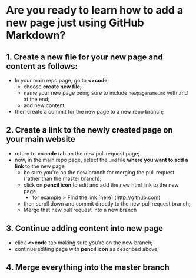 # Are you ready to learn how to add a new page just using GitHub Markdown?
## 1. Create a new file for your new page and content as follows:
* In your main repo page, go to **<>code**;
  * choose **create new file**;
  * name your new page being sure to include `newpagename.md` with .md at the end;
  * add new content
* then create a commit for the new page to a new repo branch;
## 2. Create a link to the newly created page on your main website
  * return to **<>code** tab on the new pull request page;
* now, in the main repo page, select the `.md` file **where you want to add a link** to the new page;
  * be sure you're on the new branch for merging the pull request (rather than the master branch);
  * click on **pencil icon** to edit and add the new html link to the new page
    * for example > Find the link [here] (http://github.com)
  * then scroll down and commit directly to the new pull request branch;
  * Merge that new pull request into a new branch
## 3. Continue adding content into new page
  * click **<>code** tab making sure you're on the new branch;
  * continue editing page with **pencil icon** as described above;
## 4. Merge everything into the master branch


